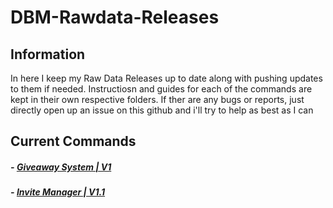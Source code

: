 # DBM-Rawdata-Releases

## Information
In here I keep my Raw Data Releases up to date along with pushing updates to them if needed.
Instructiosn and guides for each of the commands are kept in their own respective folders.
If ther are any bugs or reports, just directly open up an issue on this github and i'll try to help as best as I can

## Current Commands

#####  - [Giveaway System | V1](https://github.com/ItzPike/DBM-Rawdata-Releases/tree/master/Giveaway%20System)
#####  - [Invite Manager | V1.1](https://github.com/ItzPike/DBM-Rawdata-Releases/tree/master/Invite%20Manager)

